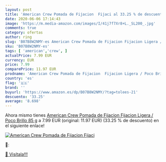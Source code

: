 ```yaml
---
layout: post
title: 'American Crew Pomada de Fijacion  Fijaci al 33.25 % de descuento'
date: 2020-06-06 17:14:43
image: 'https://m.media-amazon.com/images/I/41j7f7Xr8+L._SL200_.jpg'
comments: true
category: ofertas
author: ring
slug: 'B07B8W2NMY-es American Crew Pomada de Fijacion Fijacion Ligera / Poco...'
sku: 'B07B8W2NMY-es'
tags: [ 'american','crew', ]
actualPrice: 7.99 EUR
currency: EUR
price: 7.99
comparePrice: 11.97 EUR
prodname: 'American Crew Pomada de Fijacion  Fijacion Ligera / Poco Brillo  85 g'
country: 'es'
flag: '🇪🇸'
brand: ''
buyurl: 'https://www.amazon.es/dp/B07B8W2NMY/?tag=tolees-21'
descuento: '33.25'
average: '8.698'
---
```


Ahora mismo tienes [American Crew Pomada de Fijacion  Fijacion Ligera / Poco Brillo  85 g](https://www.amazon.es/dp/B07B8W2NMY/?tag=tolees-21) a 7.99 EUR (original: 11.97 EUR) (33.25 %  de descuento) en el siguiente enlace!

[![American Crew Pomada de Fijacion  Fijaci](https://m.media-amazon.com/images/I/41j7f7Xr8+L._SL200_.jpg)](https://www.amazon.es/dp/B07B8W2NMY/?tag=tolees-21)

🔎:


[🛒 Visítala!!!](https://www.amazon.es/dp/B07B8W2NMY/?tag=tolees-21)

